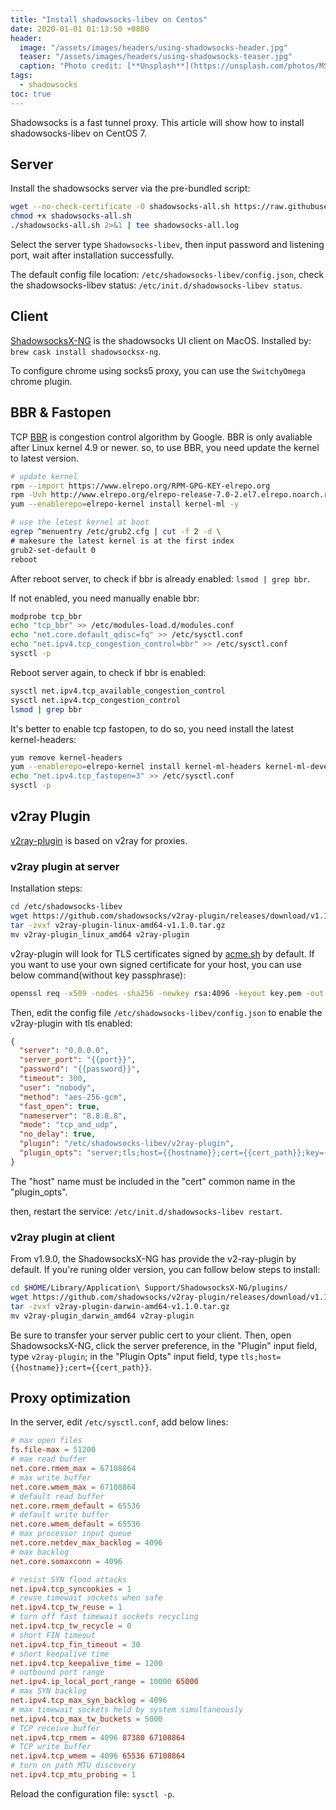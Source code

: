 ```yaml
---
title: "Install shadowsocks-libev on Centos"
date: 2020-01-01 01:13:50 +0800
header:
  image: "/assets/images/headers/using-shadowsocks-header.jpg"
  teaser: "/assets/images/headers/using-shadowsocks-teaser.jpg"
  caption: "Photo credit: [**Unsplash**](https://unsplash.com/photos/MSWD-PDMizQ)"
tags:
  - shadowsocks
toc: true
---
```


Shadowsocks is a fast tunnel proxy. This article will show how to install shadowsocks-libev on CentOS 7.

## Server

Install the shadowsocks server via the pre-bundled script:

```sh
wget --no-check-certificate -O shadowsocks-all.sh https://raw.githubusercontent.com/teddysun/shadowsocks_install/master/shadowsocks-all.sh
chmod +x shadowsocks-all.sh
./shadowsocks-all.sh 2>&1 | tee shadowsocks-all.log
```

Select the server type `Shadowsocks-libev`, then input password and listening port, wait after installation successfully.

The default config file location: `/etc/shadowsocks-libev/config.json`, check the shadowsocks-libev status: `/etc/init.d/shadowsocks-libev status`.

## Client

[ShadowsocksX-NG](https://github.com/shadowsocks/ShadowsocksX-NG) is the shadowsocks UI client on MacOS. Installed by: `brew cask install shadowsocksx-ng`.

To configure chrome using socks5 proxy, you can use the `SwitchyOmega` chrome plugin.

## BBR & Fastopen

TCP [BBR](https://github.com/google/bbr) is congestion control algorithm by Google. BBR is only avaliable after Linux kernel 4.9 or newer. so, to use BBR, you need update the kernel to latest version.

```sh
# update kernel
rpm --import https://www.elrepo.org/RPM-GPG-KEY-elrepo.org
rpm -Uvh http://www.elrepo.org/elrepo-release-7.0-2.el7.elrepo.noarch.rpm
yum --enablerepo=elrepo-kernel install kernel-ml -y

# use the letest kernel at boot
egrep ^menuentry /etc/grub2.cfg | cut -f 2 -d \
# makesure the latest kernel is at the first index
grub2-set-default 0
reboot
```

After reboot server, to check if bbr is already enabled: `lsmod | grep bbr`.

If not enabled, you need manually enable bbr:

```sh
modprobe tcp_bbr
echo "tcp_bbr" >> /etc/modules-load.d/modules.conf
echo "net.core.default_qdisc=fq" >> /etc/sysctl.conf
echo "net.ipv4.tcp_congestion_control=bbr" >> /etc/sysctl.conf
sysctl -p
```

Reboot server again, to check if bbr is enabled:

```sh
sysctl net.ipv4.tcp_available_congestion_control
sysctl net.ipv4.tcp_congestion_control
lsmod | grep bbr
```

It's better to enable tcp fastopen, to do so, you need install the latest kernel-headers:

```sh
yum remove kernel-headers
yum --enablerepo=elrepo-kernel install kernel-ml-headers kernel-ml-devel kernel-ml-tools kernel-ml-tools-libs
echo "net.ipv4.tcp_fastopen=3" >> /etc/sysctl.conf
sysctl -p
```

## v2ray Plugin

[v2ray-plugin](https://github.com/shadowsocks/v2ray-plugin) is based on v2ray for proxies.

### v2ray plugin at server

Installation steps:

```sh
cd /etc/shadowsocks-libev
wget https://github.com/shadowsocks/v2ray-plugin/releases/download/v1.1.0/v2ray-plugin-linux-amd64-v1.1.0.tar.gz
tar -zvxf v2ray-plugin-linux-amd64-v1.1.0.tar.gz
mv v2ray-plugin_linux_amd64 v2ray-plugin
```

v2ray-plugin will look for TLS certificates signed by [acme.sh](https://github.com/Neilpang/acme.sh) by default. If you want to use your own signed certificate for your host, you can use below command(without key passphrase):

```sh
openssl req -x509 -nodes -sha256 -newkey rsa:4096 -keyout key.pem -out cert.pem -days 365
```

Then, edit the config file `/etc/shadowsocks-libev/config.json` to enable the v2ray-plugin with tls enabled:

```json
{
  "server": "0.0.0.0",
  "server_port": "{{port}}",
  "password": "{{password}}",
  "timeout": 300,
  "user": "nobody",
  "method": "aes-256-gcm",
  "fast_open": true,
  "nameserver": "8.8.8.8",
  "mode": "tcp_and_udp",
  "no_delay": true,
  "plugin": "/etc/shadowsocks-libev/v2ray-plugin",
  "plugin_opts": "server;tls;host={{hostname}};cert={{cert_path}};key={{key_path}}"
}
```

The "host" name must be included in the "cert" common name in the "plugin_opts".

then, restart the service: `/etc/init.d/shadowsocks-libev restart`.

### v2ray plugin at client

From v1.9.0, the ShadowsocksX-NG has provide the v2-ray-plugin by default. If you're runing older version, you can follow below steps to install:

```sh
cd $HOME/Library/Application\ Support/ShadowsocksX-NG/plugins/
wget https://github.com/shadowsocks/v2ray-plugin/releases/download/v1.1.0/v2ray-plugin-darwin-amd64-v1.1.0.tar.gz
tar -zvxf v2ray-plugin-darwin-amd64-v1.1.0.tar.gz
mv v2ray-plugin_darwin_amd64 v2ray-plugin
```

Be sure to transfer your server public cert to your client. Then, open ShadowsocksX-NG, click the server preference, in the "Plugin" input field, type `v2ray-plugin`; in the "Plugin Opts" input field, type `tls;host={{hostname}};cert={{cert_path}}`.

## Proxy optimization

In the server, edit `/etc/sysctl.conf`, add below lines:

```conf
# max open files
fs.file-max = 51200
# max read buffer
net.core.rmem_max = 67108864
# max write buffer
net.core.wmem_max = 67108864
# default read buffer
net.core.rmem_default = 65536
# default write buffer
net.core.wmem_default = 65536
# max processor input queue
net.core.netdev_max_backlog = 4096
# max backlog
net.core.somaxconn = 4096

# resist SYN flood attacks
net.ipv4.tcp_syncookies = 1
# reuse timewait sockets when safe
net.ipv4.tcp_tw_reuse = 1
# turn off fast timewait sockets recycling
net.ipv4.tcp_tw_recycle = 0
# short FIN timeout
net.ipv4.tcp_fin_timeout = 30
# short keepalive time
net.ipv4.tcp_keepalive_time = 1200
# outbound port range
net.ipv4.ip_local_port_range = 10000 65000
# max SYN backlog
net.ipv4.tcp_max_syn_backlog = 4096
# max timewait sockets held by system simultaneously
net.ipv4.tcp_max_tw_buckets = 5000
# TCP receive buffer
net.ipv4.tcp_rmem = 4096 87380 67108864
# TCP write buffer
net.ipv4.tcp_wmem = 4096 65536 67108864
# turn on path MTU discovery
net.ipv4.tcp_mtu_probing = 1
```

Reload the configuration file: `sysctl -p`.
